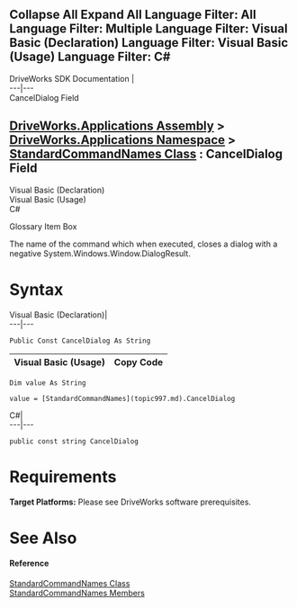 Collapse All Expand All Language Filter: All  Language Filter: Multiple  Language Filter: Visual Basic (Declaration) Language Filter: Visual Basic (Usage) Language Filter: C#  
---  
DriveWorks SDK Documentation  |   
---|---  
CancelDialog Field   
  
[DriveWorks.Applications Assembly](topic13.md) > [DriveWorks.Applications Namespace](topic16.md) > [StandardCommandNames Class](topic997.md) : CancelDialog Field  
---  
  
Visual Basic (Declaration)    
Visual Basic (Usage)    
C# 

Glossary Item Box

The name of the command which when executed, closes a dialog with a negative System.Windows.Window.DialogResult. 

# Syntax

Visual Basic (Declaration)|   
---|---  
      
    
    Public Const CancelDialog As String  
  
Visual Basic (Usage)| Copy Code  
---|---  
      
    
    Dim value As String
     
    value = [StandardCommandNames](topic997.md).CancelDialog  
  
C#|   
---|---  
      
    
    public const string CancelDialog  
  
# Requirements

**Target Platforms:** Please see DriveWorks software prerequisites.

# See Also

#### Reference

[StandardCommandNames Class](topic997.md)   
[StandardCommandNames Members](topic998.md)


